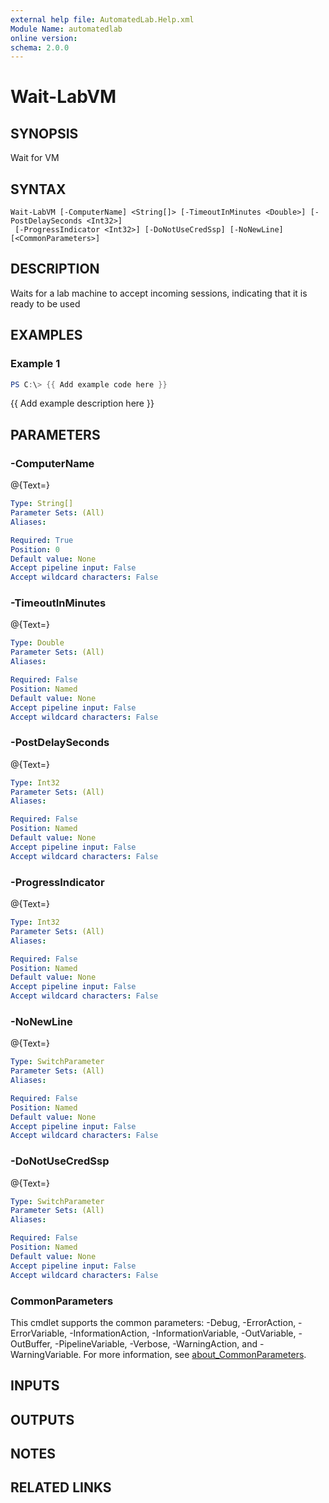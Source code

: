 ```yaml
---
external help file: AutomatedLab.Help.xml
Module Name: automatedlab
online version:
schema: 2.0.0
---
```


# Wait-LabVM

## SYNOPSIS
Wait for VM

## SYNTAX

```
Wait-LabVM [-ComputerName] <String[]> [-TimeoutInMinutes <Double>] [-PostDelaySeconds <Int32>]
 [-ProgressIndicator <Int32>] [-DoNotUseCredSsp] [-NoNewLine] [<CommonParameters>]
```

## DESCRIPTION
Waits for a lab machine to accept incoming sessions, indicating that it is ready to be used

## EXAMPLES

### Example 1
```powershell
PS C:\> {{ Add example code here }}
```

{{ Add example description here }}

## PARAMETERS

### -ComputerName
@{Text=}

```yaml
Type: String[]
Parameter Sets: (All)
Aliases:

Required: True
Position: 0
Default value: None
Accept pipeline input: False
Accept wildcard characters: False
```

### -TimeoutInMinutes
@{Text=}

```yaml
Type: Double
Parameter Sets: (All)
Aliases:

Required: False
Position: Named
Default value: None
Accept pipeline input: False
Accept wildcard characters: False
```

### -PostDelaySeconds
@{Text=}

```yaml
Type: Int32
Parameter Sets: (All)
Aliases:

Required: False
Position: Named
Default value: None
Accept pipeline input: False
Accept wildcard characters: False
```

### -ProgressIndicator
@{Text=}

```yaml
Type: Int32
Parameter Sets: (All)
Aliases:

Required: False
Position: Named
Default value: None
Accept pipeline input: False
Accept wildcard characters: False
```

### -NoNewLine
@{Text=}

```yaml
Type: SwitchParameter
Parameter Sets: (All)
Aliases:

Required: False
Position: Named
Default value: None
Accept pipeline input: False
Accept wildcard characters: False
```

### -DoNotUseCredSsp
@{Text=}

```yaml
Type: SwitchParameter
Parameter Sets: (All)
Aliases:

Required: False
Position: Named
Default value: None
Accept pipeline input: False
Accept wildcard characters: False
```

### CommonParameters
This cmdlet supports the common parameters: -Debug, -ErrorAction, -ErrorVariable, -InformationAction, -InformationVariable, -OutVariable, -OutBuffer, -PipelineVariable, -Verbose, -WarningAction, and -WarningVariable. For more information, see [about_CommonParameters](http://go.microsoft.com/fwlink/?LinkID=113216).

## INPUTS

## OUTPUTS

## NOTES

## RELATED LINKS
